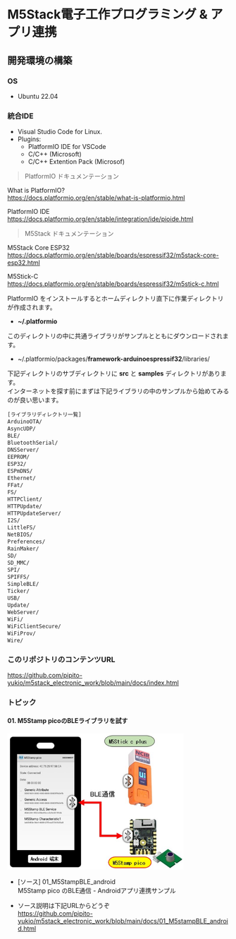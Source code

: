 # M5Stack電子工作プログラミング & アプリ連携

## 開発環境の構築

### OS
- Ubuntu 22.04

### 統合IDE

- Visual Studio Code for Linux.
- Plugins:
  - PlatformIO IDE for VSCode
  - C/C++ (Microsoft)
  - C/C++ Extention Pack (Microsof)

>PlatformIO ドキュメンテーション

What is PlatformIO?  
<https://docs.platformio.org/en/stable/what-is-platformio.html>

PlatformIO IDE  
<https://docs.platformio.org/en/stable/integration/ide/pioide.html>


>M5Stack ドキュメンテーション

M5Stack Core ESP32  
<https://docs.platformio.org/en/stable/boards/espressif32/m5stack-core-esp32.html>

M5Stick-C  
<https://docs.platformio.org/en/stable/boards/espressif32/m5stick-c.html>


PlatformIO をインストールするとホームディレクトリ直下に作業ディレクトリが作成されます。  
- **~/.platformio**

このディレクトリの中に共通ライブラリがサンプルとともにダウンロードされます。  
- ~/.platformio/packages/**framework-arduinoespressif32**/libraries/

下記ディレクトリのサブディレクトリに **src** と **samples** ディレクトリがあります。  
インターネットを探す前にまずは下記ライブラリの中のサンプルから始めてみるのが良い思います。

```
[ライブラリディレクトリ一覧]
ArduinoOTA/
AsyncUDP/
BLE/
BluetoothSerial/
DNSServer/
EEPROM/
ESP32/
ESPmDNS/
Ethernet/
FFat/
FS/
HTTPClient/
HTTPUpdate/
HTTPUpdateServer/
I2S/
LittleFS/
NetBIOS/
Preferences/
RainMaker/
SD/
SD_MMC/
SPI/
SPIFFS/
SimpleBLE/
Ticker/
USB/
Update/
WebServer/
WiFi/
WiFiClientSecure/
WiFiProv/
Wire/
```

### このリポジトリのコンテンツURL

<https://github.com/pipito-yukio/m5stack_electronic_work/blob/main/docs/index.html>

### トピック

#### 01. M5Stamp picoのBLEライブラリを試す  

<div>
<img src="docs/01_M5stampBLE_android/images/M5_BLE_Android.jpg" width="400">
</div>

- [ソース] 01_M5StampBLE_android  
  M5Stamp pico のBLE通信 -  Androidアプリ連携サンプル

- ソース説明は下記URLからどうぞ  
 <https://github.com/pipito-yukio/m5stack_electronic_work/blob/main/docs/01_M5stampBLE_android.html>
